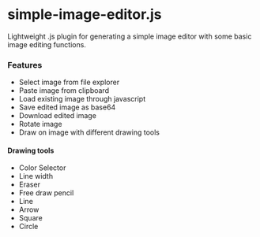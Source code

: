 # simple-image-editor.js
Lightweight .js plugin for generating a simple image editor with some basic image editing functions.

### Features
* Select image from file explorer
* Paste image from clipboard
* Load existing image through javascript
* Save edited image as base64 
* Download edited image
* Rotate image
* Draw on image with different drawing tools

#### Drawing tools
* Color Selector
* Line width
* Eraser
* Free draw pencil
* Line
* Arrow
* Square
* Circle